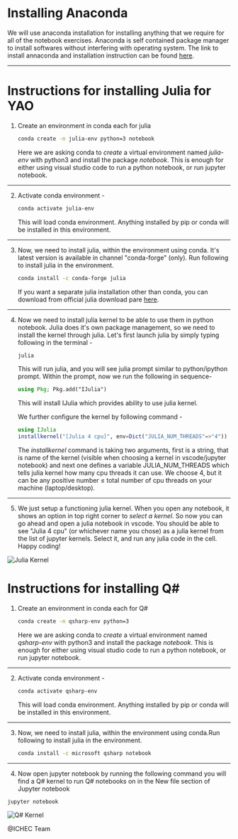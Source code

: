 # Installing Anaconda

We will use anaconda installation for installing anything that we require for all of the notebook exercises.
Anaconda is self contained package manager to install softwares without interfering with operating system.
The link to install annaconda and installation instruction can be found [here](https://www.anaconda.com/products/distribution#Downloads).

---

# Instructions for installing Julia for YAO
1. Create an environment in conda each for julia
    ```bash
    conda create -n julia-env python=3 notebook
    ```
    Here we are asking conda to *create* a virtual environment named *julia-env* with python3 and install the package *notebook*. This is enough for either using visual studio code to run a python notebook, or run jupyter notebook.
---
2. Activate conda environment -
    ```bash
    conda activate julia-env
    ```
    This will load conda environment. Anything installed by pip or conda will be installed in this environment.
---
3. Now, we need to install julia, within the environment using conda. It's latest version is available in channel "conda-forge" (only). Run following to install julia in the environment.

    ```bash
    conda install -c conda-forge julia
    ```

    If you want a separate julia installation other than conda, you can download from official julia download pare [here](https://julialang.org/downloads/).

---
4. Now we need to install julia kernel to be able to use them in python notebook. Julia does it's own package management, so we need to install the kernel through julia. Let's first launch julia by simply typing following in the terminal -
    ```bash
    julia
    ```
    This will run julia, and you will see julia prompt similar to python/ipython prompt. Within the prompt, now we run the following in sequence-
    ```julia
    using Pkg; Pkg.add("IJulia")
    ```
    This will install IJulia which provides ability to use julia kernel.
    
    We further configure the kernel by following command -
    ```julia
    using IJulia
    installkernel("[Julia 4 cpu]", env=Dict("JULIA_NUM_THREADS"=>"4"))
    ```
    The *installkernel* command is taking two arguments, first is a string, that is name of the kernel (visible when choosing a kernel in vscode/jupyter notebook) and next one defines a variable JULIA_NUM_THREADS which tells julia kernel how many cpu threads it can use. We choose 4, but it can be any positive number ≤ total number of cpu threads on your machine (laptop/desktop).
---
5. We just setup a functioning julia kernel. When you open any notebook, it shows an option in top right corner to *select a kernel*. So now you can go ahead and open a julia notebook in vscode. You should be able to see "Julia 4 cpu" (or whichever name you chose) as a julia kernel from the list of jupyter kernels. Select it, and run any julia code in the cell. Happy coding!

![Julia Kernel](https://github.com/Karthik-Krishnakumar/QPCC/blob/24e9a4c8469e62cce6cac6880fe8e8df451e66d9/instructions/Screenshot%202023-04-13%20at%2016.00.08.png)

# Instructions for installing Q#
1. Create an environment in conda each for Q#
    ```bash
    conda create -n qsharp-env python=3 
    ```
    Here we are asking conda to *create* a virtual environment named *qsharp-env* with python3 and install the package *notebook*. This is enough for either using visual studio code to run a python notebook, or run jupyter notebook.
---
2. Activate conda environment -
    ```bash
    conda activate qsharp-env
    ```
    This will load conda environment. Anything installed by pip or conda will be installed in this environment.
---
3. Now, we need to install julia, within the environment using conda.Run following to install julia in the environment.

    ```bash
    conda install -c microsoft qsharp notebook
    ```
---
4. Now open jupyter notebook by running the following command you will find a Q# kernel to run Q# notebooks on in the New file section of Jupyter notebook

```bash
jupyter notebook
```

![Q# Kernel](https://github.com/Karthik-Krishnakumar/QPCC/blob/4b4d1564f246fdf2bb2d23cf437e8c6bbd79dab1/instructions/Screenshot%202023-04-13%20at%2016.13.17.png)


@ICHEC Team
